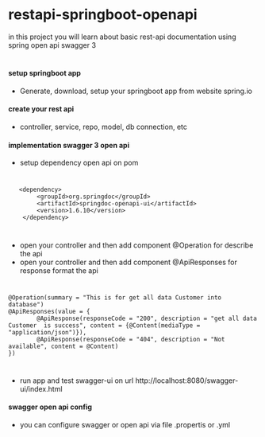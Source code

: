 # restapi-springboot-openapi
in this project you will learn about basic rest-api documentation using spring open api swagger 3

#

#### setup springboot app
- Generate, download, setup your springboot app from website spring.io

#### create your rest api
- controller, service, repo, model, db connection, etc

#### implementation swagger 3 open api
- setup dependency open api on pom
#
	   <dependency>
			<groupId>org.springdoc</groupId>
			<artifactId>springdoc-openapi-ui</artifactId>
			<version>1.6.10</version>
		</dependency>
#

- open your controller and then add component @Operation for describe the api
- open your controller and then add component @ApiResponses for response format the api
#
    @Operation(summary = "This is for get all data Customer into database")
    @ApiResponses(value = {
            @ApiResponse(responseCode = "200", description = "get all data Customer  is success", content = {@Content(mediaType = "application/json")}),
            @ApiResponse(responseCode = "404", description = "Not available", content = @Content)
    })
#

- run app and test swagger-ui on url
http://localhost:8080/swagger-ui/index.html

#### swagger open api config
- you can configure swagger or open api via file .propertis or .yml



